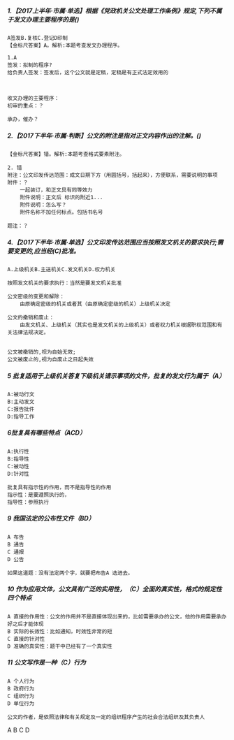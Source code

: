 ##### 1.【2017上半年·市属·单选】根据《党政机关公文处理工作条例》规定,下列不属于发文办理主要程序的是()
    A签发B.复核C.登记D印制
    【金标尺答案】A。解析:本题考查发文办理程序。

    1.A
    签发：拟制的程序?
    给负责人签发：签发后，这个公文就是定稿，定稿是有正式法定效用的
    
   
    
    收文办理的主要程序：
    初审的重点：？
    
    承办，催办？

##### 2.【2017下半年·市属·判断】公文的附注是指对正文内容作出的注解。()
    【金标尺答案】错。解析:本题考查格式要素附注。
    
    2. 错  
    附注：公文印发传达范围：成文日期下方（用圆括号，括起来），方便联系，需要说明的事项
    附件：？
        一起装订，和正文具有同等效力
        附件说明：正文后 标识的附近1...
        附件说明：怎么写？
        附件名称不加任何标点。包括书名号
    
    题注：？

##### 4.【2017下半年·市属·单选】公文印发传达范围应当按照发文机关的要求执行;需要变更的,应当经(C)批准。
    A.上级机关B.主送机关C.发文机关D.权力机关
    
    按照发文机关的要求执行：当然是要发文机关批准
    
    公文密级的变更和解除：
        由原确定密级的机关或者其（由原确定密级的机关）上级机关决定
        
    公文的撤销和废止：   
        由发文机关、上级机关（其实也是发文机关的上级机关）或者权力机关根据职权范围和有关法律法规决定。
            
        
    公文被撤销的,视为自始无效;
    公文被废止的,视为自废止之日起失效        
        

##### 5 批复适用于上级机关答复下级机关请示事项的文件，批复的发文行为属于（A）
    A:被动行文
    B:主动发文
    C:报告批件
    D:指导工作
    
    
##### 6批复具有哪些特点（ACD）
    A:执行性
    B:指导性
    C:被动性
    D:针对性
    
    批复具有指示性的作用，而不是指导性的作用
    指示性：是要遵照执行的，
    指导性：参照执行

    
##### 9 我国法定的公布性文件（BD）
    A 布告
    B 通告
    C 通报
    D 公告
    
    如果这道题：没有法定两个字，就要把布告A 选进去。

##### 10 作为应用文体，公文具有广泛的实用性，（C）全面的真实性，格式的规定性四个特点
    A 直接的作用性：公文的作用并不是直接体现出来的，比如需要承办的公文，他的作用需要承办好之后才能体现
    B 实际的长效性：比如通知，时效性非常的短
    C 直接的针对性
    D 准确的真实性：题干中已经有了一个真实性
    
##### 11 公文写作是一种（C）行为
    A 个人行为
    B 政府行为
    C 组织行为
    D 单位行为
    
    公文的作者，是依照法律和有关规定及一定的组织程序产生的社会合法组织及其负责人




A
B
C
D















